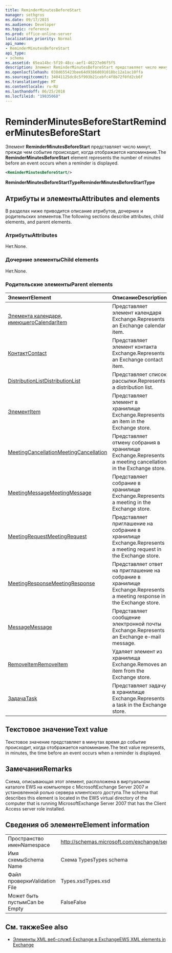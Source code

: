 ```yaml
---
title: ReminderMinutesBeforeStart
manager: sethgros
ms.date: 09/17/2015
ms.audience: Developer
ms.topic: reference
ms.prod: office-online-server
localization_priority: Normal
api_name:
- ReminderMinutesBeforeStart
api_type:
- schema
ms.assetid: 65ea14bc-5f19-48cc-aef1-46227e06f5f5
description: Элемент ReminderMinutesBeforeStart представляет число минут, прежде чем событие происходит, когда отображается напоминание.
ms.openlocfilehash: 038d655423bee64d9386d691018bc12a1ac10ffa
ms.sourcegitcommit: 34041125dc8c5f993b21cebfc4f8b72f0fd2cb6f
ms.translationtype: MT
ms.contentlocale: ru-RU
ms.lasthandoff: 06/25/2018
ms.locfileid: "19835068"
---
```

# <a name="reminderminutesbeforestart"></a><span data-ttu-id="78df7-103">ReminderMinutesBeforeStart</span><span class="sxs-lookup"><span data-stu-id="78df7-103">ReminderMinutesBeforeStart</span></span>

<span data-ttu-id="78df7-104">Элемент **ReminderMinutesBeforeStart** представляет число минут, прежде чем событие происходит, когда отображается напоминание.</span><span class="sxs-lookup"><span data-stu-id="78df7-104">The **ReminderMinutesBeforeStart** element represents the number of minutes before an event occurs when a reminder is displayed.</span></span> 
  
```xml
<ReminderMinutesBeforeStart/>
```

 <span data-ttu-id="78df7-105">**ReminderMinutesBeforeStartType**</span><span class="sxs-lookup"><span data-stu-id="78df7-105">**ReminderMinutesBeforeStartType**</span></span>
## <a name="attributes-and-elements"></a><span data-ttu-id="78df7-106">Атрибуты и элементы</span><span class="sxs-lookup"><span data-stu-id="78df7-106">Attributes and elements</span></span>

<span data-ttu-id="78df7-107">В разделах ниже приводится описание атрибутов, дочерних и родительских элементов.</span><span class="sxs-lookup"><span data-stu-id="78df7-107">The following sections describe attributes, child elements, and parent elements.</span></span>
  
### <a name="attributes"></a><span data-ttu-id="78df7-108">Атрибуты</span><span class="sxs-lookup"><span data-stu-id="78df7-108">Attributes</span></span>

<span data-ttu-id="78df7-109">Нет.</span><span class="sxs-lookup"><span data-stu-id="78df7-109">None.</span></span>
  
### <a name="child-elements"></a><span data-ttu-id="78df7-110">Дочерние элементы</span><span class="sxs-lookup"><span data-stu-id="78df7-110">Child elements</span></span>

<span data-ttu-id="78df7-111">Нет.</span><span class="sxs-lookup"><span data-stu-id="78df7-111">None.</span></span>
  
### <a name="parent-elements"></a><span data-ttu-id="78df7-112">Родительские элементы</span><span class="sxs-lookup"><span data-stu-id="78df7-112">Parent elements</span></span>

|<span data-ttu-id="78df7-113">**Элемент**</span><span class="sxs-lookup"><span data-stu-id="78df7-113">**Element**</span></span>|<span data-ttu-id="78df7-114">**Описание**</span><span class="sxs-lookup"><span data-stu-id="78df7-114">**Description**</span></span>|
|:-----|:-----|
|[<span data-ttu-id="78df7-115">Элемента календаря, имеющего</span><span class="sxs-lookup"><span data-stu-id="78df7-115">CalendarItem</span></span>](calendaritem.md) <br/> |<span data-ttu-id="78df7-116">Представляет элемент календаря Exchange.</span><span class="sxs-lookup"><span data-stu-id="78df7-116">Represents an Exchange calendar item.</span></span>  <br/> |
|[<span data-ttu-id="78df7-117">Контакт</span><span class="sxs-lookup"><span data-stu-id="78df7-117">Contact</span></span>](contact.md) <br/> |<span data-ttu-id="78df7-118">Представляет элемент контакта Exchange.</span><span class="sxs-lookup"><span data-stu-id="78df7-118">Represents an Exchange contact item.</span></span>  <br/> |
|[<span data-ttu-id="78df7-119">DistributionList</span><span class="sxs-lookup"><span data-stu-id="78df7-119">DistributionList</span></span>](distributionlist.md) <br/> |<span data-ttu-id="78df7-120">Представляет список рассылки.</span><span class="sxs-lookup"><span data-stu-id="78df7-120">Represents a distribution list.</span></span>  <br/> |
|[<span data-ttu-id="78df7-121">Элемент</span><span class="sxs-lookup"><span data-stu-id="78df7-121">Item</span></span>](item.md) <br/> |<span data-ttu-id="78df7-122">Представляет элемент в хранилище Exchange.</span><span class="sxs-lookup"><span data-stu-id="78df7-122">Represents an item in the Exchange store.</span></span>  <br/> |
|[<span data-ttu-id="78df7-123">MeetingCancellation</span><span class="sxs-lookup"><span data-stu-id="78df7-123">MeetingCancellation</span></span>](meetingcancellation.md) <br/> |<span data-ttu-id="78df7-124">Представляет отмену собрания в хранилище Exchange.</span><span class="sxs-lookup"><span data-stu-id="78df7-124">Represents a meeting cancellation in the Exchange store.</span></span>  <br/> |
|[<span data-ttu-id="78df7-125">MeetingMessage</span><span class="sxs-lookup"><span data-stu-id="78df7-125">MeetingMessage</span></span>](meetingmessage.md) <br/> |<span data-ttu-id="78df7-126">Представляет собрание в хранилище Exchange.</span><span class="sxs-lookup"><span data-stu-id="78df7-126">Represents a meeting in the Exchange store.</span></span>  <br/> |
|[<span data-ttu-id="78df7-127">MeetingRequest</span><span class="sxs-lookup"><span data-stu-id="78df7-127">MeetingRequest</span></span>](meetingrequest.md) <br/> |<span data-ttu-id="78df7-128">Представляет приглашение на собрание в хранилище Exchange.</span><span class="sxs-lookup"><span data-stu-id="78df7-128">Represents a meeting request in the Exchange store.</span></span>  <br/> |
|[<span data-ttu-id="78df7-129">MeetingResponse</span><span class="sxs-lookup"><span data-stu-id="78df7-129">MeetingResponse</span></span>](meetingresponse.md) <br/> |<span data-ttu-id="78df7-130">Представляет ответ на приглашение на собрание в хранилище Exchange.</span><span class="sxs-lookup"><span data-stu-id="78df7-130">Represents a meeting response in the Exchange store.</span></span>  <br/> |
|[<span data-ttu-id="78df7-131">Message</span><span class="sxs-lookup"><span data-stu-id="78df7-131">Message</span></span>](message-ex15websvcsotherref.md) <br/> |<span data-ttu-id="78df7-132">Представляет сообщение электронной почты Exchange.</span><span class="sxs-lookup"><span data-stu-id="78df7-132">Represents an Exchange e-mail message.</span></span>  <br/> |
|[<span data-ttu-id="78df7-133">RemoveItem</span><span class="sxs-lookup"><span data-stu-id="78df7-133">RemoveItem</span></span>](removeitem.md) <br/> |<span data-ttu-id="78df7-134">Удаляет элемент из хранилища Exchange.</span><span class="sxs-lookup"><span data-stu-id="78df7-134">Removes an item from the Exchange store.</span></span>  <br/> |
|[<span data-ttu-id="78df7-135">Задача</span><span class="sxs-lookup"><span data-stu-id="78df7-135">Task</span></span>](task.md) <br/> |<span data-ttu-id="78df7-136">Представляет задачу в хранилище Exchange.</span><span class="sxs-lookup"><span data-stu-id="78df7-136">Represents a task in the Exchange store.</span></span>  <br/> |
   
## <a name="text-value"></a><span data-ttu-id="78df7-137">Текстовое значение</span><span class="sxs-lookup"><span data-stu-id="78df7-137">Text value</span></span>

<span data-ttu-id="78df7-138">Текстовое значение представляет в минутах время до событие происходит, когда отображается напоминание.</span><span class="sxs-lookup"><span data-stu-id="78df7-138">The text value represents, in minutes, the time before an event occurs when a reminder is displayed.</span></span>
  
## <a name="remarks"></a><span data-ttu-id="78df7-139">Замечания</span><span class="sxs-lookup"><span data-stu-id="78df7-139">Remarks</span></span>

<span data-ttu-id="78df7-140">Схема, описывающая этот элемент, расположена в виртуальном каталоге EWS на компьютере с MicrosoftExchange Server 2007 и установленной ролью сервера клиентского доступа.</span><span class="sxs-lookup"><span data-stu-id="78df7-140">The schema that describes this element is located in the EWS virtual directory of the computer that is running MicrosoftExchange Server 2007 that has the Client Access server role installed.</span></span>
  
## <a name="element-information"></a><span data-ttu-id="78df7-141">Сведения об элементе</span><span class="sxs-lookup"><span data-stu-id="78df7-141">Element information</span></span>

|||
|:-----|:-----|
|<span data-ttu-id="78df7-142">Пространство имен</span><span class="sxs-lookup"><span data-stu-id="78df7-142">Namespace</span></span>  <br/> |http://schemas.microsoft.com/exchange/services/2006/types  <br/> |
|<span data-ttu-id="78df7-143">Имя схемы</span><span class="sxs-lookup"><span data-stu-id="78df7-143">Schema Name</span></span>  <br/> |<span data-ttu-id="78df7-144">Схема Types</span><span class="sxs-lookup"><span data-stu-id="78df7-144">Types schema</span></span>  <br/> |
|<span data-ttu-id="78df7-145">Файл проверки</span><span class="sxs-lookup"><span data-stu-id="78df7-145">Validation File</span></span>  <br/> |<span data-ttu-id="78df7-146">Types.xsd</span><span class="sxs-lookup"><span data-stu-id="78df7-146">Types.xsd</span></span>  <br/> |
|<span data-ttu-id="78df7-147">Может быть пустым</span><span class="sxs-lookup"><span data-stu-id="78df7-147">Can be Empty</span></span>  <br/> |<span data-ttu-id="78df7-148">False</span><span class="sxs-lookup"><span data-stu-id="78df7-148">False</span></span>  <br/> |
   
## <a name="see-also"></a><span data-ttu-id="78df7-149">См. также</span><span class="sxs-lookup"><span data-stu-id="78df7-149">See also</span></span>



- [<span data-ttu-id="78df7-150">Элементы XML веб-служб Exchange в Exchange</span><span class="sxs-lookup"><span data-stu-id="78df7-150">EWS XML elements in Exchange</span></span>](ews-xml-elements-in-exchange.md)

